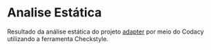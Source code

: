 # Analise Estática

Resultado da análise estática do projeto [adapter](https://github.com/kyriosdata/adapter) por meio do Codacy utilizando a ferramenta Checkstyle.
